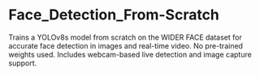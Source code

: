 # Face_Detection_From-Scratch
Trains a YOLOv8s model from scratch on the WIDER FACE dataset for accurate face detection in images and real-time video. No pre-trained weights used. Includes webcam-based live detection and image capture support.
